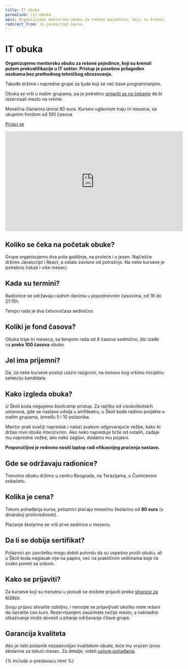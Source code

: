 ```yaml
---
title: IT obuka
permalink: /it-obuka
opis: Organizujemo mentorsku obuku za rešene pojedince, koji su krenuli putem prekvalifikacije u IT sektor.
redirect_from: /o-javascript-kursu
---
```


# IT obuka

**Organizujemo mentorsku obuku za rešene pojedince, koji su krenuli putem prekvalifikacije u IT sektor. Pristup je posebno prilagođen osobama bez prethodnog tehničkog obrazovanja.**

Takođe držimo i napredne grupe za ljude koji se već bave programiranjem.

Obuka se vrši u malim grupama, pa je potrebno [prijaviti se na čekanje](/prijava) da bi rezervisali mesto na vreme.

Mesečna članarina iznosi 80 eura. Kursevi uglavnom traju tri meseca, sa ukupnim fondom od 100 časova. 

<a class="btn" href="/prijava">Prijavi se</a>

<iframe width="560" height="315" src="https://www.youtube.com/embed/elOG6tINmHg" frameborder="0" allow="accelerometer; autoplay; encrypted-media; gyroscope; picture-in-picture" allowfullscreen></iframe>

## Koliko se čeka na početak obuke?

Grupe organizujemo dva puta godišnje, na proleće i u jesen. Najčešće držimo Javascript i React, a ostalo zavisno od potražnje. Na neke kurseve je potrebno čekati i više meseci.

## Kada su termini?

Radionice se održavaju radnim danima u popodnevnim časovima, od 18 do 21:15h.

Tempo rada je dva četvoročasa sedmično. 

## Koliki je fond časova?

Obuka traje tri meseca, sa tempom rada od 8 časova sedmično, što izađe na **preko 100 časova** obuke.

## Jel ima prijemni?

Da, za neke kurseve postoji ulazni razgovor, na osnovu kog vršimo inicijalnu selekciju kandidata.

## Kako izgleda obuka?

U Školi koda negujemo *bootcamp* pristup. Za razliku od visokoškolskih ustanova, gde se nastava odvija u amfiteatru, u Školi koda radimo projekte u malim grupama, između 5 i 10 polaznika.

Mentor prati svačiji napredak i nalazi svakom odgovarajuće vežbe, kako bi držao nivo obuke intenzivnim. Ako neko napreduje brže od ostalih, zadaje mu napredne vežbe, ako neko zaglavi, dodatno mu pojasni.

**Preporučljivo je redovno nositi laptop radi efikasnijeg praćenja nastave.**

## Gde se održavaju radionice?

Trenutno obuku držimo u centru Beograda, na Terazijama, u Čumićevom sokačetu.

## Kolika je cena?

Tokom pohađanja kursa, polaznici plaćaju mesečnu školarinu od **80 eura** (u dinarskoj protivrednosti).

Plaćanje školarine se vrši prve sedmice u mesecu. 

## Da li se dobija sertifikat?

Polaznici po završetku mogu dobiti potvrdu da su uspešno prošli obuku, ali u Školi koda naglasak nije na papiru, već na praktičnim veštinama koje će svako poneti sa sobom.

## Kako se prijaviti?

Za kurseve koji su trenutno u ponudi se možete prijaviti preko [stranice za prijavu](/prijava). 

Svoju prijavu shvatite ozbiljno, i nemojte se prijavljivati ukoliko niste rešeni da ispratite ceo kurs. Rezervisanjem zauzimate nečije mesto, a naknadno otkazivanje može dovesti u pitanje održavanje čitave grupe. 

## Garancija kvaliteta

Ako je neki polaznik nezadovoljan kvalitetom obuke, biće mu vraćen iznos školarine za tekući mesec. Za detalje, videti [uslove pohađanja](/uslovi-pohadjanja).

{% include o-predavacu.html %}